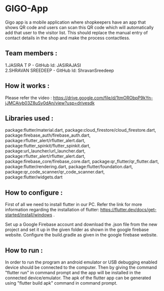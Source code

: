 # GIGO-App
Gigo app is a mobile application where shopkeepers have an app that shows QR code and users can scan this QR code which will automatically add that user to the visitor list. This should replace the manual entry of contact details in the shop and make the process contactless.


## Team members : 
1.JASIRA T P  -  GitHub Id:  JASIRAJASI         
2.SHRAVAN SREEDEEP -  GitHub Id:  ShravanSreedeep

## How it works :
Please refer the video : https://drive.google.com/file/d/1tmORObpP9kYn-jJMCAiyb03Z8uSy0dAn/view?usp=drivesdk
 
 ## Libraries used :
 package:flutter/material.dart,
 package:cloud_firestore/cloud_firestore.dart,
 package:firebase_auth/firebase_auth.dart,
 package:rflutter_alert/rflutter_alert.dart,
 package:flutter_spinkit/flutter_spinkit.dart,
 package:url_launcher/url_launcher.dart,
 package:rflutter_alert/rflutter_alert.dart,
 package:firebase_core/firebase_core.dart,
 package:qr_flutter/qr_flutter.dart,
 package:flutter/rendering.dart,
 package:flutter/foundation.dart,
 package:qr_code_scanner/qr_code_scanner.dart,
 package:flutter/widgets.dart
 
 ## How to configure :
 First of all we need to install flutter in our PC. Refer the link for more information regarding the installation of flutter:
 https://flutter.dev/docs/get-started/install/windows .
 
 Set up a Google Firebase account and download the .json file from the new project and set it up in the given folder as shown in the google firebase website. Configure the 
 build.gradle as given in the google firebase website. 
 
 ## How to run :
 In order to run the program an android emulator or USB debugging enabled device should be connected to the computer. Then by giving the command "flutter run" in command prompt and the app will be installed in the connected device/emulator. The apk of the flutter app can be generated using "flutter build apk" command in command prompt. 
      
